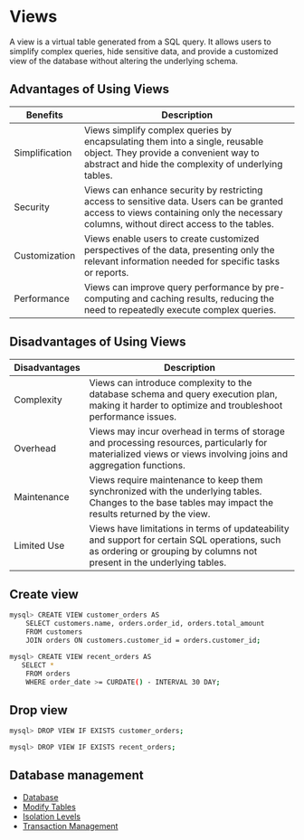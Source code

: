 # Views

A view is a virtual table generated from a SQL query. It allows users to simplify complex queries, hide sensitive data, and provide a customized view of the database without altering the underlying schema.

## Advantages of Using Views

| Benefits        | Description                                                                                                                                                                        |
|-----------------|------------------------------------------------------------------------------------------------------------------------------------------------------------------------------------|
| Simplification  | Views simplify complex queries by encapsulating them into a single, reusable object. They provide a convenient way to abstract and hide the complexity of underlying tables.       |
| Security        | Views can enhance security by restricting access to sensitive data. Users can be granted access to views containing only the necessary columns, without direct access to the tables. |
| Customization   | Views enable users to create customized perspectives of the data, presenting only the relevant information needed for specific tasks or reports.                                    |
| Performance     | Views can improve query performance by pre-computing and caching results, reducing the need to repeatedly execute complex queries.                                                  |

## Disadvantages of Using Views

| Disadvantages   | Description                                                                                                                                                          |
|-----------------|----------------------------------------------------------------------------------------------------------------------------------------------------------------------|
| Complexity      | Views can introduce complexity to the database schema and query execution plan, making it harder to optimize and troubleshoot performance issues.                     |
| Overhead        | Views may incur overhead in terms of storage and processing resources, particularly for materialized views or views involving joins and aggregation functions.         |
| Maintenance     | Views require maintenance to keep them synchronized with the underlying tables. Changes to the base tables may impact the results returned by the view.               |
| Limited Use     | Views have limitations in terms of updateability and support for certain SQL operations, such as ordering or grouping by columns not present in the underlying tables. |

## Create view

```{.bash data-prompt="mysql>"}
mysql> CREATE VIEW customer_orders AS
    SELECT customers.name, orders.order_id, orders.total_amount
    FROM customers
    JOIN orders ON customers.customer_id = orders.customer_id;
```

```{.bash data-prompt="mysql>"}
mysql> CREATE VIEW recent_orders AS
   SELECT *
    FROM orders
    WHERE order_date >= CURDATE() - INTERVAL 30 DAY;
```

## Drop view

```{.bash data-prompt="mysql>"}
mysql> DROP VIEW IF EXISTS customer_orders;
```

```{.bash data-prompt="mysql>"}
mysql> DROP VIEW IF EXISTS recent_orders;
```


## Database management

* [Database](database.md)
* [Modify Tables](modify-tables.md)
* [Isolation Levels](isolation-levels.md)
* [Transaction Management](transaction-mgmt.md)